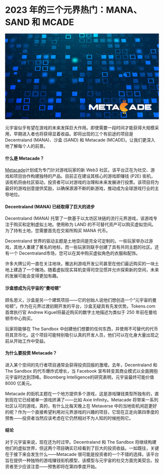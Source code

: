 # 2023 年的三个元界热门：MANA、SAND 和 MCADE




![元宇宙](64.jpg)



元宇宙似乎有望在游戏的未来发挥巨大作用。即使需要一段时间才能获得大规模采用，早期进入者也将获得显着收益。即将出现的三个有前途的项目是 Decentraland (MANA)、沙盒 (SAND) 和 Metacade (MCADE)。让我们更深入地了解每个人的前景。

 

#### 什么是 Metacade？

[Metacade](https://metacade.co/?utm_source=media&utm_medium=artc&utm_campaign=analyticsinsight&utm_term=external&utm_content=launch)计划成为专门针对游戏玩家的新 Web3 社区。该平台正在为社交、游戏和项目协作构建独特的产品。目前正在建设其核心的游戏即赚钱 (P2E) 街机，该街机将由社区驱动，投资者可以对游戏的治理和未来发展进行投票。该项目将为最好的游戏创意提供奖励，以确保源源不断的新游戏，推动成为全球游戏行业的主导地位。

 

#### Decentraland (MANA) 已经取得了巨大的进步

Decentraland (MANA) 托管了一款基于以太坊区块链的流行元界游戏，该游戏专注于购买和定制虚拟土地。使用称为 LAND 的不可替代资产可以购买虚拟空间。为了持有土地，您需要首先在交易所购买 MANA 代币。

Decentraland 世界的驱动主题是土地空间是完全可定制的。一些玩家举办过游戏，其他人重建了著名的地标，而一些玩家则联手创建了具有共同主题的社区。还有一个 Decentraland市场，您可以在其中购买虚拟角色的衣服和配饰。

许多大牌公司一直在关注地块，雅达利游戏开发公司甚至在他们最近购买的一块土地上建造了一个赌场。随着虚拟现实耳机变得司空见惯并允许探索新的空间，未来的发展可能会变得更加有趣。

 

#### 沙盒想成为元宇宙的“曼哈顿”

顾名思义，沙盒是另一个建筑项目——它的创始人说他们想创造一个“元宇宙的曼哈顿”。作为在元界过渡初期开发的平台，沙盒无疑具有先发优势。Tokens.com 首席执行官 Andrew Kiguel将最近购买的数字土地描述为类似于 250 年前在曼哈顿市中心购买。

玩家将能够在 The Sandbox 中创建他们想要的任何东西，并使用不可替代的代币将其货币化。这个项目可能特别吸引认真的开发人员，他们可以在化身大量出现之前从开始工作中受益。

 

#### 为什么要投资 Metacade？

进入某个空间的先行者项目通常会获得投资回报的激增。去年，Decentraland 和 The Sandbox 的代币爆炸式增长，当 Facebook 宣布转变其商业模式以全面拥抱元宇宙时达到顶峰。Bloomberg Intelligence的研究表明，元宇宙最终可能价值 8000 亿美元。

Metacade 的街机主题在一个地方提供多个游戏，这是游戏赚钱类型所独有的，直到现在它已经被单一游戏挤满了——比如 Axie Infinity。Metacade 将带来一系列社区认可的游戏，真的，有什么比每天晚上在 Metaverse 中的当地街机闲逛更好的呢？作为一个直接希望利用对元界游戏的兴趣的项目，它现在正走向第四季度的预售——投资者当然应该考虑在它仍然相对不为人知的时候抢购它。

 

#### 结论

对于元宇宙来说，现在还为时过早。Decentraland 和 The Sandbox 将继续构建他们的虚拟世界，但这两个项目确实已经看到了巨大的投资收益。一如既往，关键在于接下来会发生什么——Metacade 很可能是投资者的一个不错的选择。该平台旨在提供一种独特的游戏赚钱街机模型，该模型与元宇宙的社交方面完美契合。投资者至少应该注意——预售即将在第四季度开始。
